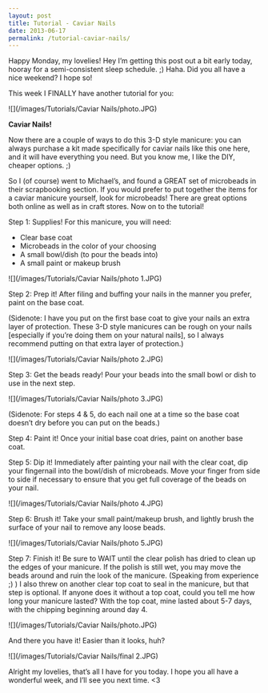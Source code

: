 ```yaml
---
layout: post
title: Tutorial - Caviar Nails
date: 2013-06-17
permalink: /tutorial-caviar-nails/
---
```


Happy Monday, my lovelies! Hey I’m getting this post out a bit early today, hooray for a semi-consistent sleep schedule. ;) Haha. Did you all have a nice weekend? I hope so!

This week I FINALLY have another tutorial for you:

![](/images/Tutorials/Caviar Nails/photo.JPG)

**Caviar Nails!**

Now there are a couple of ways to do this 3-D style manicure: you can always purchase a kit made specifically for caviar nails like this one here, and it will have everything you need. But you know me, I like the DIY, cheaper options. ;)

So I (of course) went to Michael’s, and found a GREAT set of microbeads in their scrapbooking section. If you would prefer to put together the items for a caviar manicure yourself, look for microbeads! There are great options both online as well as in craft stores. Now on to the tutorial!

Step 1: Supplies! For this manicure, you will need:

- Clear base coat
- Microbeads in the color of your choosing
- A small bowl/dish (to pour the beads into)
- A small paint or makeup brush

![](/images/Tutorials/Caviar Nails/photo 1.JPG)

Step 2: Prep it! After filing and buffing your nails in the manner you prefer, paint on the base coat.

(Sidenote: I have you put on the first base coat to give your nails an extra layer of protection. These 3-D style manicures can be rough on your nails [especially if you’re doing them on your natural nails], so I always recommend  putting on that extra layer of protection.)

![](/images/Tutorials/Caviar Nails/photo 2.JPG)

Step 3: Get the beads ready! Pour your beads into the small bowl or dish to use in the next step.

![](/images/Tutorials/Caviar Nails/photo 3.JPG)

(Sidenote: For steps 4 & 5, do each nail one at a time so the base coat doesn’t dry before you can put on the beads.)

 Step 4: Paint it! Once your initial base coat dries, paint on another base coat.

Step 5: Dip it! Immediately after painting your nail with the clear coat, dip your fingernail into the bowl/dish of microbeads. Move your finger from side to side if necessary to ensure that you get full coverage of the beads on your nail.

![](/images/Tutorials/Caviar Nails/photo 4.JPG)

Step 6: Brush it! Take your small paint/makeup brush, and lightly brush the surface of your nail to remove any loose beads.

![](/images/Tutorials/Caviar Nails/photo 5.JPG)

Step 7: Finish it! Be sure to WAIT until the clear polish has dried to clean up the edges of your manicure. If the polish is still wet, you may move the beads around and ruin the look of the manicure. (Speaking from experience ;) ) I also threw on another clear top coat to seal in the manicure, but that step is optional. If anyone does it without a top coat, could you tell me how long your manicure lasted? With the top coat, mine lasted about 5-7 days, with the chipping beginning around day 4.

![](/images/Tutorials/Caviar Nails/photo.JPG)

And there you have it! Easier than it looks, huh?

![](/images/Tutorials/Caviar Nails/final 2.JPG)

Alright my lovelies, that’s all I have for you today. I hope you all have a wonderful week, and I’ll see you next time. <3